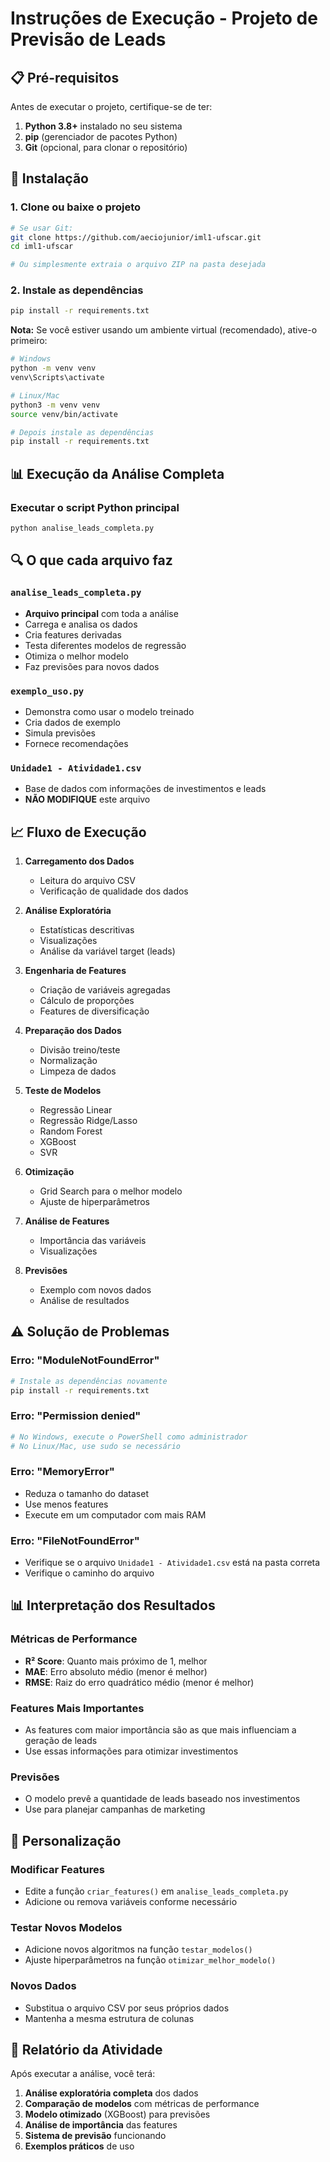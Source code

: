 # Instruções de Execução - Projeto de Previsão de Leads

## 📋 Pré-requisitos

Antes de executar o projeto, certifique-se de ter:

1. **Python 3.8+** instalado no seu sistema
2. **pip** (gerenciador de pacotes Python)
3. **Git** (opcional, para clonar o repositório)

## 🚀 Instalação

### 1. Clone ou baixe o projeto
```bash
# Se usar Git:
git clone https://github.com/aeciojunior/iml1-ufscar.git
cd iml1-ufscar

# Ou simplesmente extraia o arquivo ZIP na pasta desejada
```

### 2. Instale as dependências
```bash
pip install -r requirements.txt
```

**Nota:** Se você estiver usando um ambiente virtual (recomendado), ative-o primeiro:
```bash
# Windows
python -m venv venv
venv\Scripts\activate

# Linux/Mac
python3 -m venv venv
source venv/bin/activate

# Depois instale as dependências
pip install -r requirements.txt
```

## 📊 Execução da Análise Completa

### Executar o script Python principal
```bash
python analise_leads_completa.py
```

## 🔍 O que cada arquivo faz

### `analise_leads_completa.py`
- **Arquivo principal** com toda a análise
- Carrega e analisa os dados
- Cria features derivadas
- Testa diferentes modelos de regressão
- Otimiza o melhor modelo
- Faz previsões para novos dados

### `exemplo_uso.py`
- Demonstra como usar o modelo treinado
- Cria dados de exemplo
- Simula previsões
- Fornece recomendações

### `Unidade1 - Atividade1.csv`
- Base de dados com informações de investimentos e leads
- **NÃO MODIFIQUE** este arquivo

## 📈 Fluxo de Execução

1. **Carregamento dos Dados**
   - Leitura do arquivo CSV
   - Verificação de qualidade dos dados

2. **Análise Exploratória**
   - Estatísticas descritivas
   - Visualizações
   - Análise da variável target (leads)

3. **Engenharia de Features**
   - Criação de variáveis agregadas
   - Cálculo de proporções
   - Features de diversificação

4. **Preparação dos Dados**
   - Divisão treino/teste
   - Normalização
   - Limpeza de dados

5. **Teste de Modelos**
   - Regressão Linear
   - Regressão Ridge/Lasso
   - Random Forest
   - XGBoost
   - SVR

6. **Otimização**
   - Grid Search para o melhor modelo
   - Ajuste de hiperparâmetros

7. **Análise de Features**
   - Importância das variáveis
   - Visualizações

8. **Previsões**
   - Exemplo com novos dados
   - Análise de resultados

## ⚠️ Solução de Problemas

### Erro: "ModuleNotFoundError"
```bash
# Instale as dependências novamente
pip install -r requirements.txt
```

### Erro: "Permission denied"
```bash
# No Windows, execute o PowerShell como administrador
# No Linux/Mac, use sudo se necessário
```

### Erro: "MemoryError"
- Reduza o tamanho do dataset
- Use menos features
- Execute em um computador com mais RAM

### Erro: "FileNotFoundError"
- Verifique se o arquivo `Unidade1 - Atividade1.csv` está na pasta correta
- Verifique o caminho do arquivo

## 📊 Interpretação dos Resultados

### Métricas de Performance
- **R² Score**: Quanto mais próximo de 1, melhor
- **MAE**: Erro absoluto médio (menor é melhor)
- **RMSE**: Raiz do erro quadrático médio (menor é melhor)

### Features Mais Importantes
- As features com maior importância são as que mais influenciam a geração de leads
- Use essas informações para otimizar investimentos

### Previsões
- O modelo prevê a quantidade de leads baseado nos investimentos
- Use para planejar campanhas de marketing

## 🔧 Personalização

### Modificar Features
- Edite a função `criar_features()` em `analise_leads_completa.py`
- Adicione ou remova variáveis conforme necessário

### Testar Novos Modelos
- Adicione novos algoritmos na função `testar_modelos()`
- Ajuste hiperparâmetros na função `otimizar_melhor_modelo()`

### Novos Dados
- Substitua o arquivo CSV por seus próprios dados
- Mantenha a mesma estrutura de colunas

## 📝 Relatório da Atividade

Após executar a análise, você terá:

1. **Análise exploratória completa** dos dados
2. **Comparação de modelos** com métricas de performance
3. **Modelo otimizado** (XGBoost) para previsões
4. **Análise de importância** das features
5. **Sistema de previsão** funcionando
6. **Exemplos práticos** de uso
